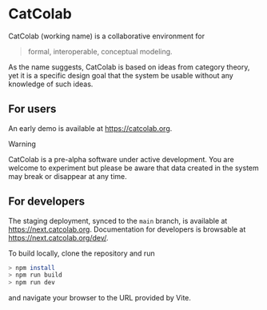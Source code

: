 # CatColab

CatColab (working name) is a collaborative environment for

> formal, interoperable, conceptual modeling.

As the name suggests, CatColab is based on ideas from category theory,
yet it is a specific design goal that the system be usable without
any knowledge of such ideas.

## For users

An early demo is available at <https://catcolab.org>.

> [!WARNING]
> CatColab is a pre-alpha software under active development.
> You are welcome to experiment but please be aware that data
> created in the system may break or disappear at any time.

## For developers

The staging deployment, synced to the `main` branch, is available at <https://next.catcolab.org>.
Documentation for developers is browsable at <https://next.catcolab.org/dev/>.

To build locally, clone the repository and run

```bash
> npm install
> npm run build
> npm run dev
```

and navigate your browser to the URL provided by Vite.
